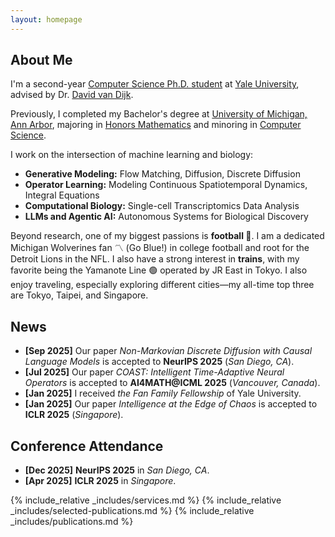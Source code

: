 ```yaml
---
layout: homepage
---
```


## About Me

I'm a second-year [Computer Science Ph.D. student](https://cpsc.yale.edu/people/sizhuang-he) at [Yale University](https://www.yale.edu/), advised by Dr. [David van Dijk](https://www.vandijklab.org/). 

Previously, I completed my Bachelor's degree at [University of Michigan, Ann Arbor](https://umich.edu/), majoring in [Honors Mathematics](https://lsa.umich.edu/math) and minoring in [Computer Science](https://cse.engin.umich.edu/).

I work on the intersection of machine learning and biology:

- **<span style="color: var(--global-theme-color); font-weight: bold;">Generative Modeling:</span>** Flow Matching, Diffusion, Discrete Diffusion
- **<span style="color: var(--global-theme-color); font-weight: bold;">Operator Learning:</span>** Modeling Continuous Spatiotemporal Dynamics, Integral Equations
- **<span style="color: var(--global-theme-color); font-weight: bold;">Computational Biology:</span>** Single-cell Transcriptomics Data Analysis
- **<span style="color: var(--global-theme-color); font-weight: bold;">LLMs and Agentic AI:</span>** Autonomous Systems for Biological Discovery

Beyond research, one of my biggest passions is <span style="color: var(--global-theme-color); font-weight: bold;">football 🏈</span>. I am a dedicated Michigan Wolverines fan 〽️ (Go Blue!) in college football and root for the Detroit Lions in the NFL. I also have a strong interest in <span style="color: var(--global-theme-color); font-weight: bold;">trains</span>, with my favorite being the Yamanote Line 🟢 operated by JR East in Tokyo. I also enjoy traveling, especially exploring different cities—my all-time top three are Tokyo, Taipei, and Singapore.

## News
- **[Sep 2025]** Our paper *<span style="color: var(--global-theme-color);">Non-Markovian Discrete Diffusion with Causal Language Models</span>* is accepted to **NeurIPS 2025** (*San Diego, CA*).
- **[Jul 2025]** Our paper *<span style="color: var(--global-theme-color);">COAST: Intelligent Time-Adaptive Neural Operators</span>* is accepted to **AI4MATH@ICML 2025** (*Vancouver, Canada*).
- **[Jan 2025]** I received *<span style="color: var(--global-theme-color);">the Fan Family Fellowship</span>* of Yale University.
- **[Jan 2025]** Our paper *<span style="color: var(--global-theme-color);">Intelligence at the Edge of Chaos</span>* is accepted to **ICLR 2025** (*Singapore*).

## Conference Attendance
- **[Dec 2025]** **<span style="color: var(--global-theme-color);">NeurIPS 2025</span>** in *San Diego, CA*.
- **[Apr 2025]** **<span style="color: var(--global-theme-color);">ICLR 2025</span>** in *Singapore*.

{% include_relative _includes/services.md %}
{% include_relative _includes/selected-publications.md %}
{% include_relative _includes/publications.md %}


